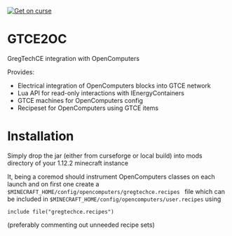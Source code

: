 [![Get on curse](https://cf.way2muchnoise.eu/versions/Get%20on%20curse%20for_gtce2oc_all.svg)](https://minecraft.curseforge.com/projects/gtce2oc)



GTCE2OC
=======

GregTechCE integration with OpenComputers

Provides:
- Electrical integration of OpenComputers blocks into GTCE network
- Lua API for read-only interactions with IEnergyContainers
- GTCE machines for OpenComputers config
- Recipeset for OpenComputers using GTCE items


Installation
============

Simply drop the jar (either from curseforge or local build) into mods directory of your 1.12.2 minecraft instance

It, being a coremod should instrument OpenComputers classes on each launch and on first one create a
`$MINECRAFT_HOME/config/opencomputers/gregtechce.recipes ` file which can be included in
`$MINECRAFT_HOME/config/opencomputers/user.recipes` using

    include file("gregtechce.recipes")
    
(preferably commenting out unneeded recipe sets)